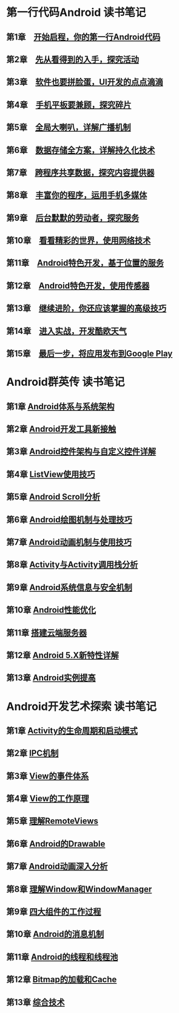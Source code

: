﻿# 第一行代码Android 读书笔记

## 第1章　[开始启程，你的第一行Android代码](https://www.zybuluo.com/cmd/)

## 第2章　[先从看得到的入手，探究活动]()

## 第3章　[软件也要拼脸蛋，UI开发的点点滴滴]()

## 第4章　[手机平板要兼顾，探究碎片 ]()

## 第5章　[全局大喇叭，详解广播机制]()

## 第6章　[数据存储全方案，详解持久化技术](https://github.com/LuckyTerry/ReadingNotes/blob/master/%E7%AC%AC%E4%B8%80%E8%A1%8C%E4%BB%A3%E7%A0%81/%E7%AC%AC6%E7%AB%A0%E3%80%80%E6%95%B0%E6%8D%AE%E5%AD%98%E5%82%A8%E5%85%A8%E6%96%B9%E6%A1%88%EF%BC%8C%E8%AF%A6%E8%A7%A3%E6%8C%81%E4%B9%85%E5%8C%96%E6%8A%80%E6%9C%AF.md)

## 第7章　[跨程序共享数据，探究内容提供器 ]()

## 第8章　[丰富你的程序，运用手机多媒体 ]()

## 第9章　[后台默默的劳动者，探究服务](https://github.com/LuckyTerry/ReadingNotes/blob/master/%E7%AC%AC%E4%B8%80%E8%A1%8C%E4%BB%A3%E7%A0%81/%E7%AC%AC9%E7%AB%A0%20%E5%90%8E%E5%8F%B0%E9%BB%98%E9%BB%98%E7%9A%84%E5%8A%B3%E5%8A%A8%E8%80%85%EF%BC%8C%E6%8E%A2%E7%A9%B6%E6%9C%8D%E5%8A%A1.md)

## 第10章　[看看精彩的世界，使用网络技术](https://github.com/LuckyTerry/ReadingNotes/blob/master/%E7%AC%AC%E4%B8%80%E8%A1%8C%E4%BB%A3%E7%A0%81/%E7%AC%AC10%E7%AB%A0%20%E7%9C%8B%E7%9C%8B%E7%B2%BE%E5%BD%A9%E7%9A%84%E7%BD%91%E7%BB%9C%E4%B8%96%E7%95%8C%EF%BC%8C%E4%BD%BF%E7%94%A8%E7%BD%91%E7%BB%9C%E6%8A%80%E6%9C%AF.md)

## 第11章　[Android特色开发，基于位置的服务]()


## 第12章　[Android特色开发，使用传感器](https://github.com/LuckyTerry/ReadingNotes/blob/master/%E7%AC%AC%E4%B8%80%E8%A1%8C%E4%BB%A3%E7%A0%81/%E7%AC%AC12%E7%AB%A0%20Android%E7%89%B9%E8%89%B2%E5%BC%80%E5%8F%91%EF%BC%8C%E4%BD%BF%E7%94%A8%E4%BC%A0%E6%84%9F%E5%99%A8.md)

## 第13章　[继续进阶，你还应该掌握的高级技巧 ]()

## 第14章　[进入实战，开发酷欧天气 ]()

## 第15章　[最后一步，将应用发布到Google Play]()


# Android群英传 读书笔记

## 第1章 [Android体系与系统架构]()

## 第2章 [Android开发工具新接触]()

## 第3章 [Android控件架构与自定义控件详解]()

## 第4章 [ListView使用技巧]()

## 第5章 [Android Scroll分析]()

## 第6章 [Android绘图机制与处理技巧]()

## 第7章 [Android动画机制与使用技巧]()

## 第8章 [Activity与Activity调用栈分析]()

## 第9章 [Android系统信息与安全机制]()

## 第10章 [Android性能优化]()

## 第11章 [搭建云端服务器]()

## 第12章 [Android 5.X新特性详解]()

## 第13章 [Android实例提高]()

# Android开发艺术探索 读书笔记

## 第1章 [Activity的生命周期和启动模式]()

## 第2章 [IPC机制]()

## 第3章 [View的事件体系]()

## 第4章 [View的工作原理]()

## 第5章 [理解RemoteViews]()

## 第6章 [Android的Drawable]()

## 第7章 [Android动画深入分析]()

## 第8章 [理解Window和WindowManager]()

## 第9章 [四大组件的工作过程]()

## 第10章 [Android的消息机制]()

## 第11章 [Android的线程和线程池]()

## 第12章 [Bitmap的加载和Cache]()

## 第13章 [综合技术]()

